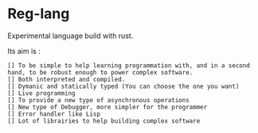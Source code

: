 # Reg-lang

Experimental language build with rust.

Its aim is :

    [] To be simple to help learning programmation with, and in a second hand, to be robust enough to power complex software.
    [] Both interpreted and compiled.
    [] Dymanic and statically typed (You can choose the one you want)
    [] Live programming
    [] To provide a new type of asynchronous operations
    [] New type of Debugger, more simpler for the programmer
    [] Error handler like Lisp
    [] Lot of librairies to help building complex software